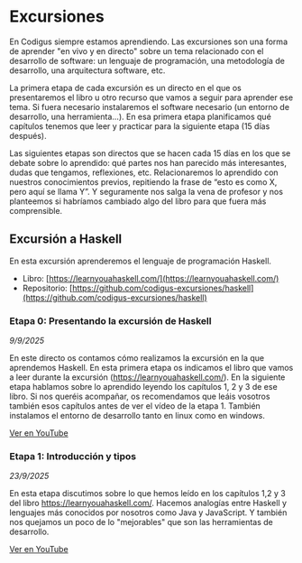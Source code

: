 # Excursiones

En Codigus siempre estamos aprendiendo. Las excursiones son una forma de aprender "en vivo y en directo" sobre un tema relacionado con el desarrollo de software: un lenguaje de programación, una metodología de desarrollo, una arquitectura software, etc. 

La primera etapa de cada excursión es un directo en el que os presentaremos el libro u otro recurso que vamos a seguir para aprender ese tema. Si fuera necesario instalaremos el software necesario (un entorno de desarrollo, una herramienta…). En esa primera etapa planificamos qué capítulos tenemos que leer y practicar para la siguiente etapa (15 días después).

Las siguientes etapas son directos que se hacen cada 15 días en los que se debate sobre lo aprendido: qué partes nos han parecido más interesantes, dudas que tengamos, reflexiones, etc. Relacionaremos lo aprendido con nuestros conocimientos previos, repitiendo la frase de “esto es como X, pero aquí se llama Y”. Y seguramente nos salga la vena de profesor y nos planteemos si habríamos cambiado algo del libro para que fuera más comprensible.

## Excursión a Haskell

En esta excursión aprenderemos el lenguaje de programación Haskell.

* Libro: [https://learnyouahaskell.com/](https://learnyouahaskell.com/)
* Repositorio: [https://github.com/codigus-excursiones/haskell](https://github.com/codigus-excursiones/haskell)

### Etapa 0: Presentando la excursión de Haskell

*9/9/2025*

En este directo os contamos cómo realizamos la excursión en la que aprendemos Haskell. En esta primera etapa os indicamos el libro que vamos a leer durante la excursión (https://learnyouahaskell.com/). En la siguiente etapa hablamos sobre lo aprendido leyendo los capítulos 1, 2 y 3 de ese libro. Si nos queréis acompañar, os recomendamos que leáis vosotros también esos capítulos antes de ver el vídeo de la etapa 1. También instalamos el entorno de desarrollo tanto en linux como en windows.

[Ver en YouTube](https://www.youtube.com/live/MaEQNksbECw?si=QoueG8Ej7b65_e81)

### Etapa 1: Introducción y tipos

*23/9/2025*

En esta etapa discutimos sobre lo que hemos leído en los capítulos 1,2 y 3 del libro https://learnyouahaskell.com/. Hacemos analogías entre Haskell y lenguajes más conocidos por nosotros como Java y JavaScript. Y también nos quejamos un poco de lo "mejorables" que son las herramientas de desarrollo.

[Ver en YouTube](https://www.youtube.com/live/tpr0sRaKXD0?si=Z7filGPbOtF_6Zj9)